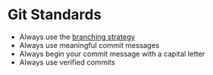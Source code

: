 # Git Standards

- Always use the [branching strategy](./BranchingStrategy.md)
- Always use meaningful commit messages
- Always begin your commit message with a capital letter
- Always use verified commits
